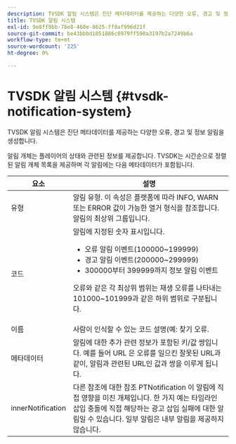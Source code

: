 ```yaml
---
description: TVSDK 알림 시스템은 진단 메타데이터를 제공하는 다양한 오류, 경고 및 정보 알림을 생성합니다.
title: TVSDK 알림 시스템
exl-id: 9e8ff9bb-78e8-460e-8625-ff8af996d21f
source-git-commit: be43bbbd1051886c8979ff590a3197b2a7249b6a
workflow-type: tm+mt
source-wordcount: '225'
ht-degree: 0%

---
```


# TVSDK 알림 시스템 {#tvsdk-notification-system}

TVSDK 알림 시스템은 진단 메타데이터를 제공하는 다양한 오류, 경고 및 정보 알림을 생성합니다.

알림 개체는 플레이어의 상태와 관련된 정보를 제공합니다. TVSDK는 시간순으로 정렬된 알림 개체 목록을 제공하며 각 알림에는 다음 메타데이터가 포함됩니다.

<table frame="all" colsep="1" rowsep="1" id="table_DBA8CACF02DB4AF2B053E560850B49CE"> 
 <thead> 
  <tr rowsep="1"> 
   <th colname="1" class="entry"> 요소 </th> 
   <th colname="2" class="entry"> 설명 </th> 
  </tr> 
 </thead>
 <tbody> 
  <tr rowsep="1"> 
   <td colname="1"><span class="codeph"> 유형</span> </td> 
   <td colname="2"> 알림 유형. 이 속성은 플랫폼에 따라 INFO, WARN 또는 ERROR 값이 가능한 열거 형식을 참조합니다. 알림의 최상위 그룹입니다. </td> 
  </tr> 
  <tr rowsep="1"> 
   <td colname="1"><span class="codeph"> 코드</span> </td> 
   <td colname="2">알림에 지정된 숫자 표시입니다. 
    <ul id="ul_31AB497C6FFA452496DD09B0D78687B9"> 
     <li id="li_53E75022C50246E0982E315D04EFD8B3">오류 알림 이벤트(100000~199999) </li> 
     <li id="li_11AE91D1325E4F718228E662C9C55F9A">경고 알림 이벤트(200000~299999) </li> 
     <li id="li_6D3EA03845294DC2BAD1ACF507639E51">300000부터 399999까지 정보 알림 이벤트 </li> 
    </ul> <p>오류와 같은 각 최상위 범위는 재생 오류를 나타내는 101000~101999과 같은 하위 범위로 구분됩니다. </p> </td> 
  </tr> 
  <tr rowsep="1"> 
   <td colname="1"><span class="codeph"> 이름</span> </td> 
   <td colname="2">사람이 인식할 수 있는 코드 설명(예: <span class="codeph"> 찾기 오류</span>. </td> 
  </tr> 
  <tr rowsep="1"> 
   <td colname="1"><span class="codeph"> 메타데이터</span> </td> 
   <td colname="2">알림에 대한 추가 관련 정보가 포함된 키/값 쌍입니다. 예를 들어 <span class="codeph"> URL</span> 은 오류를 일으킨 잘못된 URL과 같이, 알림과 관련된 URL인 값과 쌍을 이루게 됩니다. </td> 
  </tr> 
  <tr rowsep="0"> 
   <td colname="1"><span class="codeph"> innerNotification</span> </td> 
   <td colname="2">다른 참조에 대한 참조 <span class="codeph"> PTNotification</span> 이 알림에 직접 영향을 미친 개체입니다. 한 가지 예는 타임라인 삽입 충돌에 직접 해당하는 광고 삽입 실패에 대한 알림일 수 있습니다. 일부 알림은 내부 알림을 제공하지 않습니다. </td> 
  </tr> 
 </tbody> 
</table>
